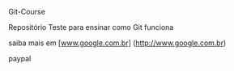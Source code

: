 Git-Course

Repositório Teste para ensinar como Git funciona

saiba mais em [www.google.com.br] (http://www.google.com.br)


paypal
